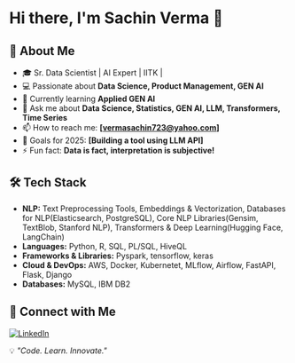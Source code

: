 # Hi there, I'm Sachin Verma 👋  

## 🚀 About Me  
- 🎓 Sr. Data Scientist | AI Expert | IITK |  
- 💻 Passionate about **Data Science, Product Management, GEN AI**  
- 🌱 Currently learning **Applied GEN AI**  
- 💬 Ask me about **Data Science, Statistics, GEN AI, LLM, Transformers, Time Series**  
- 📫 How to reach me: **[vermasachin723@yahoo.com]**  
- 🎯 Goals for 2025: **[Building a tool using LLM API]**  
- ⚡ Fun fact: **Data is fact, interpretation is subjective!**  

## 🛠️ Tech Stack  
- **NLP:** Text Preprocessing Tools, Embeddings & Vectorization, Databases for NLP(Elasticsearch, PostgreSQL), Core NLP Libraries(Gensim, TextBlob, Stanford NLP), Transformers & Deep Learning(Hugging Face, LangChain)
- **Languages:** Python, R, SQL, PL/SQL, HiveQL
- **Frameworks & Libraries:** Pyspark, tensorflow, keras
- **Cloud & DevOps:** AWS, Docker, Kubernetet, MLflow, Airflow, FastAPI, Flask, Django
- **Databases:** MySQL, IBM DB2

## 🔗 Connect with Me  
[![LinkedIn](https://img.shields.io/badge/LinkedIn-0077B5?style=for-the-badge&logo=linkedin&logoColor=white)]([https://www.linkedin.com/in/vermasachinds/])

💡 _"Code. Learn. Innovate."_  
